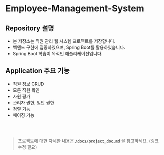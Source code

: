 # Employee-Management-System
## Repository 설명

- 본 저장소는 직원 관리 웹 시스템 프로젝트를 저장합니다.
- 백엔드 구현에 집중하였으며, Spring Boot를 활용하였습니다.
- Spring Boot 학습이 목적인 애플리케이션입니다.

## Application 주요 기능
- 직원 정보 CRUD
- 모든 직원 확인
- 사원 평가
- 관리자 권한, 일반 권한
- 정렬 기능
- 페이징 기능

<br/><br/>

> 프로젝트에 대한 자세한 내용은 [`/docs/project_doc.md`](https://github.com/TaegyunWoo/Employee-Management-System/blob/master/docs/project_doc.md) 을 참고하세요. (링크 수정 필요)
